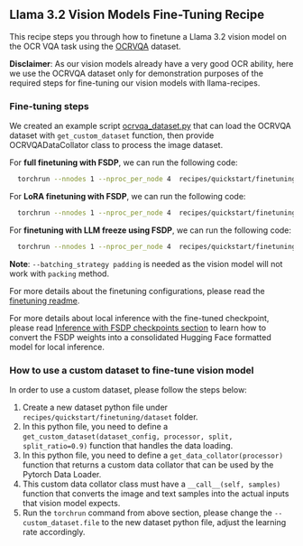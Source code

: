 ## Llama 3.2 Vision Models Fine-Tuning Recipe
This recipe steps you through how to finetune a Llama 3.2 vision model on the OCR VQA task using the [OCRVQA](https://huggingface.co/datasets/HuggingFaceM4/the_cauldron/viewer/ocrvqa?row=0) dataset.

**Disclaimer**: As our vision models already have a very good OCR ability, here we use the OCRVQA dataset only for demonstration purposes of the required steps for fine-tuning our vision models with llama-recipes.

### Fine-tuning steps

We created an example script [ocrvqa_dataset.py](./datasets/ocrvqa_dataset.py) that can load the OCRVQA dataset with `get_custom_dataset` function, then provide OCRVQADataCollator class to process the image dataset.

For **full finetuning with FSDP**, we can run the following code:

```bash
  torchrun --nnodes 1 --nproc_per_node 4  recipes/quickstart/finetuning/finetuning.py --enable_fsdp --lr 1e-5  --num_epochs 3 --batch_size_training 2 --model_name meta-llama/Llama-3.2-11B-Vision-Instruct --dist_checkpoint_root_folder ./finetuned_model --dist_checkpoint_folder fine-tuned  --use_fast_kernels --dataset "custom_dataset" --custom_dataset.test_split "test" --custom_dataset.file "recipes/quickstart/finetuning/datasets/ocrvqa_dataset.py"  --run_validation True --batching_strategy padding
```

For **LoRA finetuning with FSDP**, we can run the following code:

```bash
  torchrun --nnodes 1 --nproc_per_node 4  recipes/quickstart/finetuning/finetuning.py --enable_fsdp --lr 1e-5  --num_epochs 3 --batch_size_training 2 --model_name meta-llama/Llama-3.2-11B-Vision-Instruct --dist_checkpoint_root_folder ./finetuned_model --dist_checkpoint_folder fine-tuned  --use_fast_kernels --dataset "custom_dataset" --custom_dataset.test_split "test" --custom_dataset.file "recipes/quickstart/finetuning/datasets/ocrvqa_dataset.py"  --run_validation True --batching_strategy padding  --use_peft --peft_method lora
```

For **finetuning with LLM freeze using FSDP**, we can run the following code:

```bash
  torchrun --nnodes 1 --nproc_per_node 4  recipes/quickstart/finetuning/finetuning.py --enable_fsdp --lr 1e-5  --num_epochs 3 --batch_size_training 2 --model_name meta-llama/Llama-3.2-11B-Vision-Instruct --dist_checkpoint_root_folder ./finetuned_model --dist_checkpoint_folder fine-tuned  --use_fast_kernels --dataset "custom_dataset" --custom_dataset.test_split "test" --custom_dataset.file "recipes/quickstart/finetuning/datasets/ocrvqa_dataset.py"  --run_validation True --batching_strategy padding --freeze_LLM_only True
```
**Note**: `--batching_strategy padding` is needed as the vision model will not work with `packing` method.

For more details about the finetuning configurations, please read the [finetuning readme](./README.md).

For more details about local inference with the fine-tuned checkpoint, please read [Inference with FSDP checkpoints section](https://github.com/meta-llama/llama-recipes/tree/main/recipes/quickstart/inference/local_inference#inference-with-fsdp-checkpoints) to learn how to convert the FSDP weights into a consolidated Hugging Face formatted model for local inference.

### How to use a custom dataset to fine-tune vision model

In order to use a custom dataset, please follow the steps below:

1. Create a new dataset python file under `recipes/quickstart/finetuning/dataset` folder.
2. In this python file, you need to define a `get_custom_dataset(dataset_config, processor, split, split_ratio=0.9)` function that handles the data loading.
3. In this python file, you need to define a `get_data_collator(processor)` function that returns a custom data collator that can be used by the Pytorch Data Loader.
4. This custom data collator class must have a `__call__(self, samples)` function that converts the image and text samples into the actual inputs that vision model expects.
5. Run the `torchrun` command from above section, please change the `--custom_dataset.file` to the new dataset python file, adjust the learning rate accordingly.
